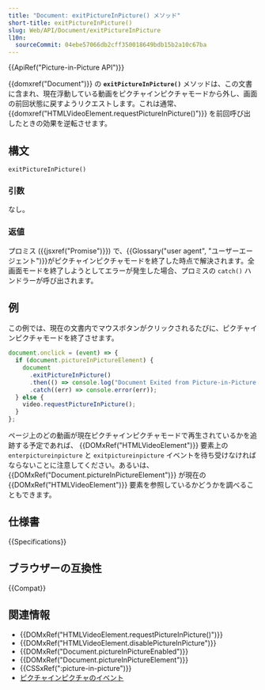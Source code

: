 ```yaml
---
title: "Document: exitPictureInPicture() メソッド"
short-title: exitPictureInPicture()
slug: Web/API/Document/exitPictureInPicture
l10n:
  sourceCommit: 04ebe57066db2cff350018649bdb15b2a10c67ba
---
```


{{ApiRef("Picture-in-Picture API")}}

{{domxref("Document")}} の **`exitPictureInPicture()`** メソッドは、この文書に含まれ、現在浮動している動画をピクチャインピクチャモードから外し、画面の前回状態に戻すようリクエストします。これは通常、 {{domxref("HTMLVideoElement.requestPictureInPicture()")}} を前回呼び出したときの効果を逆転させます。

## 構文

```js-nolint
exitPictureInPicture()
```

### 引数

なし。

### 返値

プロミス ({{jsxref("Promise")}}) で、{{Glossary("user agent", "ユーザーエージェント")}}がピクチャインピクチャモードを終了した時点で解決されます。全画面モードを終了しようとしてエラーが発生した場合、プロミスの `catch()` ハンドラーが呼び出されます。

## 例

この例では、現在の文書内でマウスボタンがクリックされるたびに、ピクチャインピクチャモードを終了させます。

```js
document.onclick = (event) => {
  if (document.pictureInPictureElement) {
    document
      .exitPictureInPicture()
      .then(() => console.log("Document Exited from Picture-in-Picture mode"))
      .catch((err) => console.error(err));
  } else {
    video.requestPictureInPicture();
  }
};
```

ページ上のどの動画が現在ピクチャインピクチャモードで再生されているかを追跡する予定であれば、 {{DOMxRef("HTMLVideoElement")}} 要素上の `enterpictureinpicture` と `exitpictureinpicture` イベントを待ち受けなければならないことに注意してください。あるいは、 {{DOMxRef("Document.pictureInPictureElement")}} が現在の {{DOMxRef("HTMLVideoElement")}} 要素を参照しているかどうかを調べることもできます。

## 仕様書

{{Specifications}}

## ブラウザーの互換性

{{Compat}}

## 関連情報

- {{DOMxRef("HTMLVideoElement.requestPictureInPicture()")}}
- {{DOMxRef("HTMLVideoElement.disablePictureInPicture")}}
- {{DOMxRef("Document.pictureInPictureEnabled")}}
- {{DOMxRef("Document.pictureInPictureElement")}}
- {{CSSxRef(":picture-in-picture")}}
- [ピクチャインピクチャのイベント](/ja/docs/Web/API/Picture-in-Picture_API#イベント)
